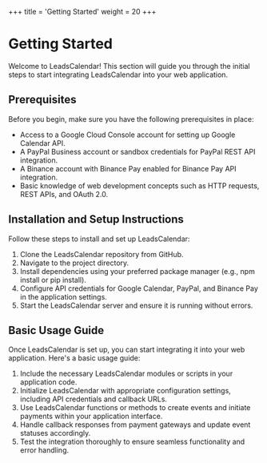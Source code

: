+++
title = 'Getting Started'
weight = 20
+++

# Getting Started

Welcome to LeadsCalendar! This section will guide you through the initial steps to start integrating LeadsCalendar into your web application.

## Prerequisites

Before you begin, make sure you have the following prerequisites in place:

- Access to a Google Cloud Console account for setting up Google Calendar API.
- A PayPal Business account or sandbox credentials for PayPal REST API integration.
- A Binance account with Binance Pay enabled for Binance Pay API integration.
- Basic knowledge of web development concepts such as HTTP requests, REST APIs, and OAuth 2.0.

## Installation and Setup Instructions

Follow these steps to install and set up LeadsCalendar:

1. Clone the LeadsCalendar repository from GitHub.
2. Navigate to the project directory.
3. Install dependencies using your preferred package manager (e.g., npm install or pip install).
4. Configure API credentials for Google Calendar, PayPal, and Binance Pay in the application settings.
5. Start the LeadsCalendar server and ensure it is running without errors.

## Basic Usage Guide

Once LeadsCalendar is set up, you can start integrating it into your web application. Here's a basic usage guide:

1. Include the necessary LeadsCalendar modules or scripts in your application code.
2. Initialize LeadsCalendar with appropriate configuration settings, including API credentials and callback URLs.
3. Use LeadsCalendar functions or methods to create events and initiate payments within your application interface.
4. Handle callback responses from payment gateways and update event statuses accordingly.
5. Test the integration thoroughly to ensure seamless functionality and error handling.